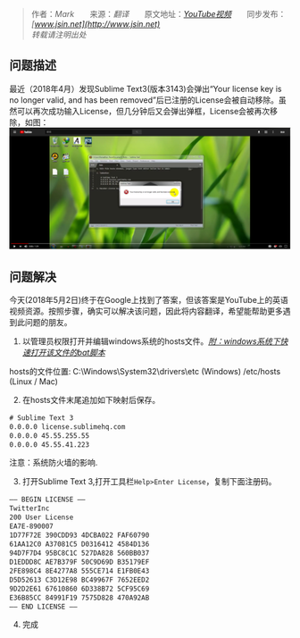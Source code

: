 > 作者：*Mark*　　来源：*翻译*　　原文地址：*[YouTube视频](https://www.youtube.com/watch?v=-3Lu3t3R3mg)*　　同步发布：*[www.jsin.net](http://www.jsin.net)*  
> *转载请注明出处*   
## 问题描述   
最近（2018年4月）发现Sublime Text3(版本3143)会弹出“Your license key is no longer valid, and has been removed”后已注册的License会被自动移除。虽然可以再次成功输入License，但几分钟后又会弹出弹框，License会被再次移除，如图：
![GitHub](https://github.com/15088134140/jbook/blob/master/assets/imgs/1.png "问题弹窗")
## 问题解决   
今天(2018年5月2日)终于在Google上找到了答案，但该答案是YouTube上的英语视频资源。按照步骤，确实可以解决该问题，因此将内容翻译，希望能帮助更多遇到此问题的朋友。
1. 以管理员权限打开并编辑windows系统的hosts文件。*[附：windows系统下快速打开该文件的bat脚本](https://github.com/15088134140/jbook/blob/master/assets/others/EditHosts.bat)* 

hosts的文件位置: 
C:\Windows\System32\drivers\etc (Windows)
/etc/hosts (Linux / Mac)

2. 在hosts文件末尾追加如下映射后保存。
```
# Sublime Text 3
0.0.0.0 license.sublimehq.com
0.0.0.0 45.55.255.55
0.0.0.0 45.55.41.223
```
注意：系统防火墙的影响.

3. 打开Sublime Text 3,打开工具栏`Help>Enter License`，复制下面注册码。
```
—– BEGIN LICENSE —–
TwitterInc
200 User License
EA7E-890007
1D77F72E 390CDD93 4DCBA022 FAF60790
61AA12C0 A37081C5 D0316412 4584D136
94D7F7D4 95BC8C1C 527DA828 560BB037
D1EDDD8C AE7B379F 50C9D69D B35179EF
2FE898C4 8E4277A8 555CE714 E1FB0E43
D5D52613 C3D12E98 BC49967F 7652EED2
9D2D2E61 67610860 6D338B72 5CF95C69
E36B85CC 84991F19 7575D828 470A92AB
—— END LICENSE ——
```   

4. 完成

